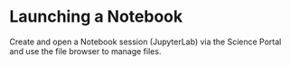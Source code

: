 # Launching a Notebook

Create and open a Notebook session (JupyterLab) via the Science Portal and use the file browser to manage files.
